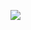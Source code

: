 ![](https://bat.bing.com/action/0?ti=56018282&Ver=2&mid=5951dfee-c7a3-4d6a-9c83-bae3379b16e1&sid=201ffde0635411ee902411d77b750559&vid=20202bf0635411ee9ac03f2e618b0b9f&vids=0&msclkid=N&pi=0&lg=en-US&sw=800&sh=600&sc=24&nwd=1&tl=Shortform%20%7C%20Atomic%20Habits&p=https%3A%2F%2Fwww.shortform.com%2Fapp%2Fbook%2Fatomic-habits%2Fexercise-are-you-being-challenged&r=&lt=596&evt=pageLoad&sv=1&rn=705217)
